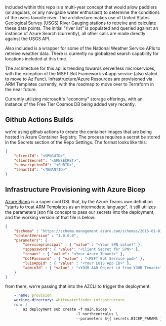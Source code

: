 Included within this repo is a multi-year concept that would allow paddlers (or angulars, or any navigable water enthusiast) to determine the conditions of the users favorite river.  The architecture makes use of United States Geological Survey (USGS) River Gauging stations to retreive and calculate these data points.  The initial "river list" is populated and queried against an instance of Azure Search (currently), all other calls are made directly against the USGS API.

Also included is a wrapper for some of the National Weather Service APIs to retreive weather data.  There is currently no globalized search capability for locations included at this time.

The architecture for this api is trending towards serverless microservices, with the exception of the MSFT Bot Framework v4 app service (also slated to move to Az Func).  Infrastructure/Azure Resources are provisioned via ARM Templates currently, with the roadmap to move over to Terraform in the near future.

Currently utilizing microsoft's "economy" storage offerings, with an instance of the Free Tier Cosmos DB being added very recently.

## Github Actions Builds
we're using github actions to create the container images that are being hosted in Azure Container Registry.  The process requires a secret be stored in the Secrets section of the Repo Settings.
The format looks like this:


```json
{
    "clientId": "<SPNGUID>",
    "clientSecret": "<SPNSECRET>",
    "subscriptionId": "<SUBID>",
    "tenantId": "<TENANTID>"
}
```

## Infrastructure Provisioning with Azure Bicep
[Azure Bicep](https://github.com/Azure/bicep) is a super cool DSL that, by the Azure Teams own definition "starts to treat ARM Templates as an intermedate language".  It still utilizes the parameters json file concept to pass our secrets into the deployment, and the working version of that file is below:
```json
{
    "$schema" : "https://schema.management.azure.com/schemas/2015-01-01/deploymentParameters.json#",
    "contentVersion" : "1.0.0.0",
    "parameters": {
        "serviceprincipal" : { "value" : "<Your SPN value?" },
        "sppassword": { "value": "<Client Secret for SPN>" },
        "tenant" : { "value": "<Your Azure Tenant>" },
        "botPassword" : { "value" : "<MSFT Bot Service pwd>" },
        "luisAppId" : { "value" : "<Your LUIS App ID>" },
        "adminId" : { "value" : "<YOUR AAD Object id from YOUR Tenant>" }
    }
}
```

from there, we're passing that into the AZCLI to trigger the deployment:
```yml
    - name: provision
    working-directory: whitewaterfinder.infrastructure
    run: |
        az deployment sub create -f main.bicep \
                                -l northcentralus \
                                --parameters ${{ secrets.BICEP_PARAMS }}
```